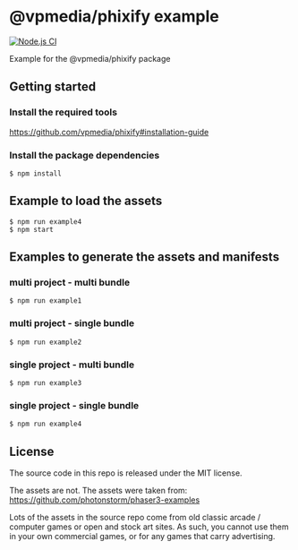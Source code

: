 # @vpmedia/phixify example
[![Node.js CI](https://github.com/vpmedia/phixify-example/actions/workflows/node.js.yml/badge.svg)](https://github.com/vpmedia/phixify-example/actions/workflows/node.js.yml)

Example for the @vpmedia/phixify package

## Getting started

### Install the required tools

https://github.com/vpmedia/phixify#installation-guide

### Install the package dependencies

    $ npm install

## Example to load the assets

    $ npm run example4
    $ npm start

## Examples to generate the assets and manifests

### multi project - multi bundle

    $ npm run example1

### multi project - single bundle

    $ npm run example2

### single project - multi bundle

    $ npm run example3

### single project - single bundle

    $ npm run example4

## License

The source code in this repo is released under the MIT license.

The assets are not.
The assets were taken from:
https://github.com/photonstorm/phaser3-examples

Lots of the assets in the source repo come from old classic arcade / computer games or open and stock art sites. As such, you cannot use them in your own commercial games, or for any games that carry advertising.
